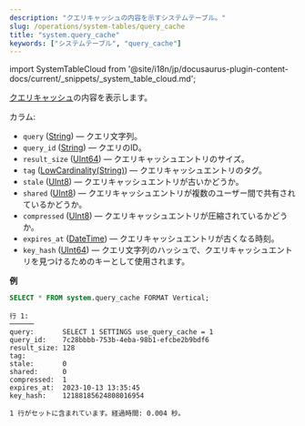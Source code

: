 ```yaml
---
description: "クエリキャッシュの内容を示すシステムテーブル。"
slug: /operations/system-tables/query_cache
title: "system.query_cache"
keywords: ["システムテーブル", "query_cache"]
---
```

import SystemTableCloud from '@site/i18n/jp/docusaurus-plugin-content-docs/current/_snippets/_system_table_cloud.md';

<SystemTableCloud/>

[クエリキャッシュ](../query-cache.md)の内容を表示します。

カラム:

- `query` ([String](../../sql-reference/data-types/string.md)) — クエリ文字列。
- `query_id` ([String](../../sql-reference/data-types/string.md)) — クエリのID。
- `result_size` ([UInt64](/sql-reference/data-types/int-uint#integer-ranges)) — クエリキャッシュエントリのサイズ。
- `tag` ([LowCardinality(String)](../../sql-reference/data-types/lowcardinality.md)) — クエリキャッシュエントリのタグ。
- `stale` ([UInt8](../../sql-reference/data-types/int-uint.md)) — クエリキャッシュエントリが古いかどうか。
- `shared` ([UInt8](../../sql-reference/data-types/int-uint.md)) — クエリキャッシュエントリが複数のユーザー間で共有されているかどうか。
- `compressed` ([UInt8](../../sql-reference/data-types/int-uint.md)) — クエリキャッシュエントリが圧縮されているかどうか。
- `expires_at` ([DateTime](../../sql-reference/data-types/datetime.md)) — クエリキャッシュエントリが古くなる時刻。
- `key_hash` ([UInt64](/sql-reference/data-types/int-uint#integer-ranges)) — クエリ文字列のハッシュで、クエリキャッシュエントリを見つけるためのキーとして使用されます。

**例**

``` sql
SELECT * FROM system.query_cache FORMAT Vertical;
```

``` text
行 1:
──────
query:       SELECT 1 SETTINGS use_query_cache = 1
query_id:    7c28bbbb-753b-4eba-98b1-efcbe2b9bdf6
result_size: 128
tag:
stale:       0
shared:      0
compressed:  1
expires_at:  2023-10-13 13:35:45
key_hash:    12188185624808016954

1 行がセットに含まれています。経過時間: 0.004 秒。
```
